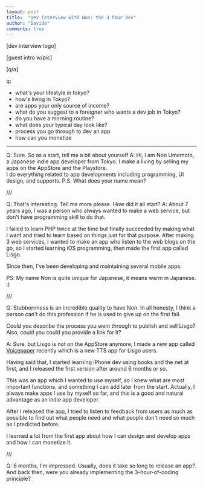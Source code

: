 ```yaml
---
layout: post
title:  "Dev interview with Non: the 3 hour dev"
author: "Davide"
comments: true
---
```


[dev interview logo]

[guest intro w/pic]

[q/a]

q: 
* what's your lifestyle in tokyo?
* how's living in Tokyo?
* are apps your only source of income?
* what do you suggest to a foreigner who wants a dev job in Tokyo?
* do you have a morning routine?
* what does your typical day look like?
* process you go through to dev an app
* how can you monetize

***

Q: Sure. So as a start, tell me a bit about yourself
A: Hi, I am Non Umemoto, a Japanese indie app developer from Tokyo.
I make a living by selling my apps on the AppStore and the Playstore.  
I do everything related to app developments including programming, UI design, and supports.
P.S. What does your name mean?

///

Q: That's interesting. Tell me more please. How did it all start?
A: About 7 years ago, I was a person who always wanted to make a web service, 
but don't have programming skill to do that.

I failed to learn PHP twice at the time but finally succeeded by making what I want and tried to learn based on things just for that purpose.
After making 3 web services, I wanted to make an app who listen to the web blogs on the go,
so I started learning iOS programming, then made the first app called Lisgo.

Since then, I've been developing and maintaining several mobile apps.

PS:
My name Non is quite unique for Japanese, it means warm in Japanese. :)

///

Q: Stubbornness is an incredible quality to have Non. In all honesty, I think a person can't do this profession if he is used to give up on the first fail.

Could you describe the process you went through to publish and sell Lisgo? Also, could you could you provide a link for it?

A: Sure, but Lisgo is not on the AppStore anymore, 
I made a new app called [Voicepaper](https://itunes.apple.com/app/id1273954643) recently which is a new TTS app for Lisgo users.

Having said that, I started learning iPhone dev using books and the net at first, and 
I released the first version after around 6 months or so.

This was an app which I wanted to use myself, so I knew what are most important functions, and something I can add later from the start.
Actually, I always make apps I use by myself so far, and this is a good and natural advantage as an indie app developer.

After I released the app, I tried to listen to feedback from users as much as possible to find out what people need and what people don't need so much as I predicted before.

I learned a lot from the first app about how I can design and develop apps and how I can monetize it.

///

Q: 6 months, I'm impressed. Usually, does it take so long to release an app?. And back then, were you already implementing the 3-hour-of-coding principle?  